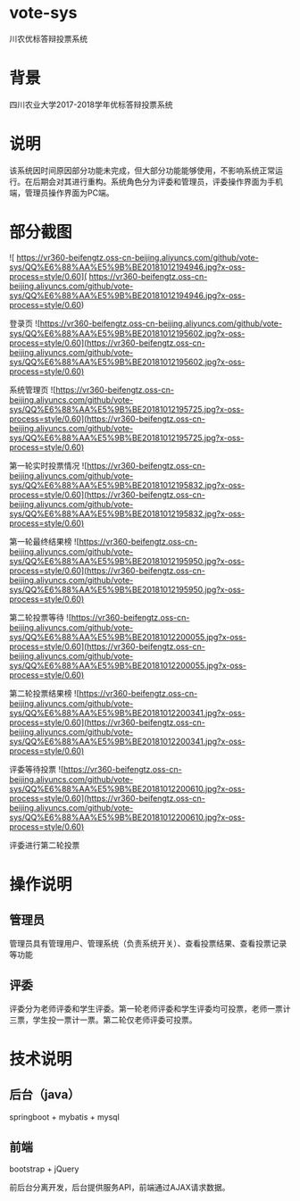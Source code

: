 # vote-sys
川农优标答辩投票系统
# 背景
四川农业大学2017-2018学年优标答辩投票系统
# 说明
该系统因时间原因部分功能未完成，但大部分功能能够使用，不影响系统正常运行。在后期会对其进行重构。系统角色分为评委和管理员，评委操作界面为手机端，管理员操作界面为PC端。
# 部分截图
![
https://vr360-beifengtz.oss-cn-beijing.aliyuncs.com/github/vote-sys/QQ%E6%88%AA%E5%9B%BE20181012194946.jpg?x-oss-process=style/0.60](
https://vr360-beifengtz.oss-cn-beijing.aliyuncs.com/github/vote-sys/QQ%E6%88%AA%E5%9B%BE20181012194946.jpg?x-oss-process=style/0.60)

登录页
![https://vr360-beifengtz.oss-cn-beijing.aliyuncs.com/github/vote-sys/QQ%E6%88%AA%E5%9B%BE20181012195602.jpg?x-oss-process=style/0.60](https://vr360-beifengtz.oss-cn-beijing.aliyuncs.com/github/vote-sys/QQ%E6%88%AA%E5%9B%BE20181012195602.jpg?x-oss-process=style/0.60)

系统管理页
![https://vr360-beifengtz.oss-cn-beijing.aliyuncs.com/github/vote-sys/QQ%E6%88%AA%E5%9B%BE20181012195725.jpg?x-oss-process=style/0.60](https://vr360-beifengtz.oss-cn-beijing.aliyuncs.com/github/vote-sys/QQ%E6%88%AA%E5%9B%BE20181012195725.jpg?x-oss-process=style/0.60)

第一轮实时投票情况
![https://vr360-beifengtz.oss-cn-beijing.aliyuncs.com/github/vote-sys/QQ%E6%88%AA%E5%9B%BE20181012195832.jpg?x-oss-process=style/0.60](https://vr360-beifengtz.oss-cn-beijing.aliyuncs.com/github/vote-sys/QQ%E6%88%AA%E5%9B%BE20181012195832.jpg?x-oss-process=style/0.60)

第一轮最终结果榜
![https://vr360-beifengtz.oss-cn-beijing.aliyuncs.com/github/vote-sys/QQ%E6%88%AA%E5%9B%BE20181012195950.jpg?x-oss-process=style/0.60](https://vr360-beifengtz.oss-cn-beijing.aliyuncs.com/github/vote-sys/QQ%E6%88%AA%E5%9B%BE20181012195950.jpg?x-oss-process=style/0.60)

第二轮投票等待
![https://vr360-beifengtz.oss-cn-beijing.aliyuncs.com/github/vote-sys/QQ%E6%88%AA%E5%9B%BE20181012200055.jpg?x-oss-process=style/0.60](https://vr360-beifengtz.oss-cn-beijing.aliyuncs.com/github/vote-sys/QQ%E6%88%AA%E5%9B%BE20181012200055.jpg?x-oss-process=style/0.60)

第二轮投票结果榜
![https://vr360-beifengtz.oss-cn-beijing.aliyuncs.com/github/vote-sys/QQ%E6%88%AA%E5%9B%BE20181012200341.jpg?x-oss-process=style/0.60](https://vr360-beifengtz.oss-cn-beijing.aliyuncs.com/github/vote-sys/QQ%E6%88%AA%E5%9B%BE20181012200341.jpg?x-oss-process=style/0.60)

评委等待投票
![https://vr360-beifengtz.oss-cn-beijing.aliyuncs.com/github/vote-sys/QQ%E6%88%AA%E5%9B%BE20181012200610.jpg?x-oss-process=style/0.60](https://vr360-beifengtz.oss-cn-beijing.aliyuncs.com/github/vote-sys/QQ%E6%88%AA%E5%9B%BE20181012200610.jpg?x-oss-process=style/0.60)

评委进行第二轮投票
# 操作说明
## 管理员
管理员具有管理用户、管理系统（负责系统开关）、查看投票结果、查看投票记录等功能
## 评委
评委分为老师评委和学生评委。第一轮老师评委和学生评委均可投票，老师一票计三票，学生投一票计一票。第二轮仅老师评委可投票。
# 技术说明
## 后台（java）
springboot + mybatis + mysql
## 前端
bootstrap + jQuery

前后台分离开发，后台提供服务API，前端通过AJAX请求数据。
